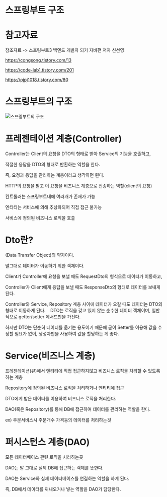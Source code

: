 스프링부트 구조
=====

참고자료
===

참조자료 -> 스프링부트3 백엔드 개발자 되기 자바편 저자 신선영

https://congsong.tistory.com/13

https://code-lab1.tistory.com/201

https://pjpj1018.tistory.com/80


스프링부트의 구조
====

![스프링부트의 구조](https://github.com/kmh0128/SpringBoot/assets/100178951/f84f789a-db12-4a4e-9270-bc8be1de0ab3)


프레젠테이션 계층(Controller)
===

Controller는 Client의 요청을 DTO의 형태로 받아 Service의 기능을 호출하고, 

적절한 응답을 DTO의 형태로 반환하는 역할을 한다.

즉, 요청과 응답을 관리하는 계층이라고 생각하면 된다. 


HTTP의 요청을 받고 이 요청을 비즈니스 계층으로 전송하는 역할(client의 요청)

컨트롤러는 스프링부트내에 여러개가 존재가 가능

엔티티는 서비스에 의해 추상화되어 직접 접근 불가능

서비스에 정의된 비즈니스 로직을 호출

Dto란?
===

(Data Transfer Object)의 약자이다.

말그대로 데이터가 이동하기 위한 객체이다.

Client가 Controller에 요청을 보낼 때도 RequestDto의 형식으로 데이터가 이동하고, 

Controller가 Client에게 응답을 보낼 때도 ResponseDto의 형태로 데이터를 보내게 된다.

Controller와 Service, Repository 계층 사이에 데이터가 오갈 때도 데이터는 DTO의 형태로 이동하게 된다. 
 
DTO는 로직을 갖고 있지 않는 순수한 데이터 객체이며, 일반적으로 getter/setter 메서드만을 가진다. 

하지만 DTO는 단순히 데이터를 옮기는 용도이기 때문에 굳이 Setter를 이용해 값을 수정할 필요가 없이, 생성자만을 사용하여 값을 할당하는 게 좋다. 


Service(비즈니스 계층)
===

프레젠테이션(뷰)에서 엔티티에 직접 접근하지않고 비즈니스 로직을 처리할 수 있도록하는 계층

Repository에 정의된 비즈니스 로직을 처리하거나 엔티티에 접근

DTO에게 받은 데이터를 이용하여 비즈니스 로직을 처리한다.

DAO(혹은 Repository)를 통해 DB에 접근하여 데이터를 관리하는 역할을 한다. 

ex) 주문서비스시 주문개수 가격등의 데이터를 처리하는것


퍼시스턴스 계층(DAO)
====

모든 데이터베이스 관련 로직을 처리하는곳

DAO는 말 그대로 실제 DB에 접근하는 객체를 뜻한다. 

DAO는 Service와 실제 데이터베이스를 연결하는 역할을 하게 된다.

즉, DB에서 데이터를 꺼내오거나 넣는 역할을 DAO가 담당한다.
 


















